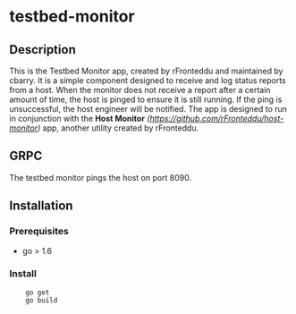 # testbed-monitor
## Description
This is the Testbed Monitor app, created by rFronteddu and maintained by cbarry. It is a simple component designed to receive and log status reports from a host. When the monitor does not receive a report after a certain amount of time, the host is pinged to ensure it is still running. If the ping is unsuccessful, the host engineer will be notified.
The app is designed to run in conjunction with the **Host Monitor** *(https://github.com/rFronteddu/host-monitor)* app, another utility created by rFronteddu.

## GRPC
The testbed monitor pings the host on port 8090.

## Installation
### Prerequisites
* go > 1.6
### Install
```
    go get 
    go build
```
